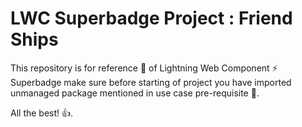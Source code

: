 # LWC Superbadge Project : Friend Ships

This repository is for reference 📖 of Lightning Web Component ⚡ Superbadge make sure before starting of project you have imported unmanaged package mentioned in use case pre-requisite 🚀.


All the best! 👍.